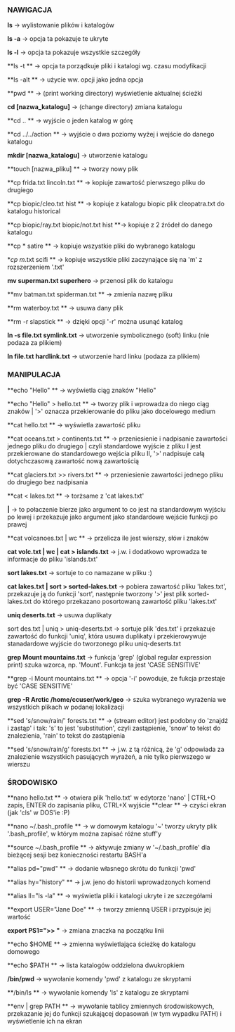 ### NAWIGACJA ###
**ls** 					-> wylistowanie plików i katalogów

**ls -a**					-> opcja ta pokazuje te ukryte

**ls -l**					-> opcja ta pokazuje wszystkie szczegóły

**ls -t		**			-> opcja ta porządkuje pliki i katalogi wg. czasu modyfikacji

**ls -alt	**				-> użycie ww. opcji jako jedna opcja

**pwd **					-> (print working directory) wyświetlenie aktualnej ścieżki

**cd [nazwa_katalogu]**			-> (change directory) zmiana katalogu

**cd .. **					-> wyjście o jeden katalog w górę

**cd ../../action	**			-> wyjście o dwa poziomy wyżej i wejście do danego katalogu

**mkdir [nazwa_katalogu]**			-> utworzenie katalogu

**touch [nazwa_pliku]	**		-> tworzy nowy plik

**cp frida.txt lincoln.txt	**	-> kopiuje zawartość pierwszego pliku do drugiego

**cp biopic/cleo.txt hist		**	-> kopiuje z katalogu biopic plik cleopatra.txt do katalogu historical

**cp biopic/ray.txt biopic/not.txt hist	**-> kopiuje z 2 źródeł do danego katalogu

**cp * satire		**		-> kopiuje wszystkie pliki do wybranego katalogu

**cp m*.txt scifi		**		-> kopiuje wszystkie pliki zaczynające się na 'm' z rozszerzeniem '.txt'

**mv superman.txt superhero**		-> przenosi plik do katalogu

**mv batman.txt spiderman.txt	**	-> zmienia nazwę pliku

**rm waterboy.txt		**		-> usuwa dany plik

**rm -r slapstick		**		-> dzięki opcji '-r' można usunąć katalog

**ln -s file.txt symlink.txt** -> utworzenie symbolicznego (soft) linku (nie podaza za plikiem)

**ln file.txt hardlink.txt** -> utworzenie hard linku (podaza za plikiem)


### MANIPULACJA ###
**echo "Hello"	**			-> wyświetla ciąg znaków "Hello"

**echo "Hello" > hello.txt	**	-> tworzy plik i wprowadza do niego ciąg znaków | '>' oznacza przekierowanie do pliku jako docelowego medium

**cat hello.txt		**		-> wyświetla zawartość pliku

**cat oceans.txt > continents.txt	**	-> przeniesienie i nadpisanie zawartości jednego pliku do drugiego | czyli standardowe wyjście z pliku I jest przekierowane do standardowego wejścia pliku II, '>' nadpisuje całą dotychczasową zawartość nową zawartością

**cat glaciers.txt >> rivers.txt	**	-> przeniesienie zawartości jednego pliku do drugiego bez nadpisania

**cat < lakes.txt	**			-> torżsame z 'cat lakes.txt'

**|**					-> to połaczenie bierze jako argument to co jest na standardowym wyjściu po lewej i przekazuje jako argument jako standardowe wejście funkcji po prawej

**cat volcanoes.txt | wc	**		-> przelicza ile jest wierszy, słów i znaków

**cat volc.txt | wc | cat > islands.txt**	-> j.w. i dodatkowo wprowadza te informacje do pliku 'islands.txt'

**sort lakes.txt**				-> sortuje to co namazane w pliku :)

**cat lakes.txt | sort > sorted-lakes.txt**	-> pobiera zawartość pliku 'lakes.txt', przekazuje ją do funkcji 'sort', następnie tworzony '>' jest plik sorted-lakes.txt do którego przekazano posortowaną zawartość pliku 'lakes.txt'

**uniq deserts.txt**			-> usuwa duplikaty

sort des.txt | uniq > uniq-deserts.txt	-> sortuje plik 'des.txt' i przekazuje zawartość do funkcji 'uniq', która usuwa duplikaty i przekierowywuje stanadardowe wyjście do tworzonego pliku uniq-deserts.txt

**grep Mount mountains.txt**		-> funkcja 'grep' (global regular expression print) szuka wzorca, np. 'Mount'. Funkcja ta jest 'CASE SENSITIVE'

**grep -i Mount mountains.txt	**	-> opcja '-i' powoduje, że fukcja przestaje być 'CASE SENSITIVE'

**grep -R Arctic /home/ccuser/work/geo**	-> szuka wybranego wyrażenia we wszystkich plikach w podanej lokalizacji

**sed 's/snow/rain/' forests.txt	**	-> (stream editor) jest podobny do 'znajdź i zastąp' i tak: 's' to jest 'substitution', czyli zastąpienie, 'snow' to tekst do znalezienia, 'rain' to tekst do zastąpienia

**sed 's/snow/rain/g' forests.txt	**	-> j.w. z tą różnicą, że 'g' odpowiada za znalezienie wszystkich pasujących wyrażeń, a nie tylko pierwszego w wierszu

### ŚRODOWISKO ###
**nano hello.txt	**			-> otwiera plik 'hello.txt' w edytorze 'nano' | CTRL+O zapis, ENTER do zapisania pliku, CTRL+X wyjście
**clear		**			-> czyści ekran (jak 'cls' w DOS'ie :P)

**nano ~/.bash_profile		**	-> w domowym katalogu '~' tworzy ukryty plik '.bash_profile', w którym można zapisać różne stuff'y

**source ~/.bash_profile	**		-> aktywuje zmiany w '~/.bash_profile' dla bieżącej sesji bez konieczności restartu BASH'a

**alias pd="pwd"		**		-> dodanie własnego skrótu do funkcji 'pwd'

**alias hy="history"	**		-> j.w. jeno do historii wprowadzonych komend

**alias ll="ls -la"	**		-> wyświetla pliki i katalogi ukryte i ze szczegółami

**export USER="Jane Doe"	**		-> tworzy zmienną USER i przypisuje jej wartość

**export PS1=">> "**			-> zmiana znaczka na początku linii

**echo $HOME	**			-> zmienna wyświetlająca ścieżkę do katalogu domowego

**echo $PATH	**			-> lista katalogów oddzielona dwukropkiem

**/bin/pwd**				-> wywołanie komendy 'pwd' z katalogu ze skryptami

**/bin/ls	**				-> wywołanie komendy 'ls' z katalogu ze skryptami

**env | grep PATH		**		-> wywołanie tablicy zmiennych środowiskowych, przekazanie jej do funkcji szukającej dopasowań (w tym wypadku PATH) i wyświetlenie ich na ekran

